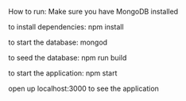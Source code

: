 How to run:
Make sure you have MongoDB installed

to install dependencies:
npm install

to start the database:
mongod

to seed the database:
npm run build

to start the application:
npm start


open up localhost:3000 to see the application

